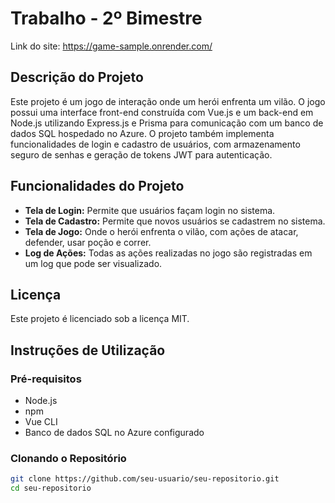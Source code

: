 # Trabalho - 2º Bimestre

Link do site: https://game-sample.onrender.com/

## Descrição do Projeto

Este projeto é um jogo de interação onde um herói enfrenta um vilão. O jogo possui uma interface front-end construída com Vue.js e um back-end em Node.js utilizando Express.js e Prisma para comunicação com um banco de dados SQL hospedado no Azure. O projeto também implementa funcionalidades de login e cadastro de usuários, com armazenamento seguro de senhas e geração de tokens JWT para autenticação.

## Funcionalidades do Projeto

- **Tela de Login:** Permite que usuários façam login no sistema.
- **Tela de Cadastro:** Permite que novos usuários se cadastrem no sistema.
- **Tela de Jogo:** Onde o herói enfrenta o vilão, com ações de atacar, defender, usar poção e correr.
- **Log de Ações:** Todas as ações realizadas no jogo são registradas em um log que pode ser visualizado.

## Licença

Este projeto é licenciado sob a licença MIT.

## Instruções de Utilização

### Pré-requisitos

- Node.js
- npm
- Vue CLI
- Banco de dados SQL no Azure configurado

### Clonando o Repositório

```sh
git clone https://github.com/seu-usuario/seu-repositorio.git
cd seu-repositorio
